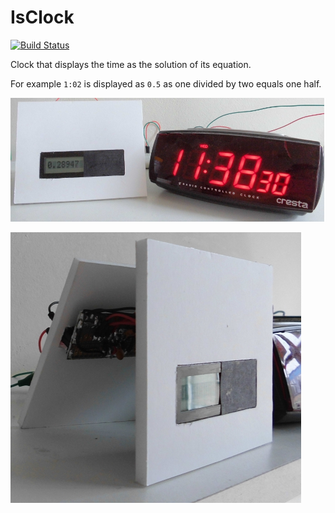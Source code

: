 # IsClock

[![Build Status](https://travis-ci.org/richelbilderbeek/IsClock.svg?branch=master)](https://travis-ci.org/richelbilderbeek/IsClock)

Clock that displays the time as the solution of its equation.

For example `1:02` is displayed as `0.5` as one divided by two equals one half.

![IsClock](IsClock.jpg)

![IsClock from the side](IsClockSide.jpg)

